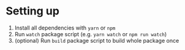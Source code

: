 # Setting up
1. Install all dependencies with `yarn` or `npm`
2. Run `watch` package script (e.g. `yarn watch` or `npm run watch`)
3. (optional) Run `build` package script to build whole package once